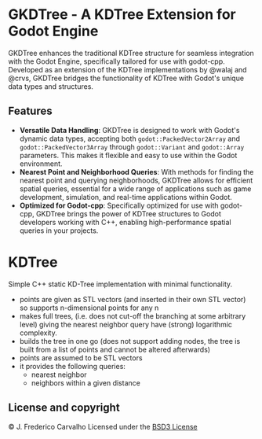 # GKDTree - A KDTree Extension for Godot Engine

GKDTree enhances the traditional KDTree structure for seamless integration with the Godot Engine, specifically tailored for use with godot-cpp. Developed as an extension of the KDTree implementations by @walaj and @crvs, GKDTree bridges the functionality of KDTree with Godot's unique data types and structures.

## Features
- **Versatile Data Handling**: GKDTree is designed to work with Godot's dynamic data types, accepting both `godot::PackedVector2Array` and `godot::PackedVector3Array` through `godot::Variant` and `godot::Array` parameters. This makes it flexible and easy to use within the Godot environment.
- **Nearest Point and Neighborhood Queries**: With methods for finding the nearest point and querying neighborhoods, GKDTree allows for efficient spatial queries, essential for a wide range of applications such as game development, simulation, and real-time applications within Godot.
- **Optimized for Godot-cpp**: Specifically optimized for use with godot-cpp, GKDTree brings the power of KDTree structures to Godot developers working with C++, enabling high-performance spatial queries in your projects.


# KDTree

Simple C++ static KD-Tree implementation with minimal functionality.

- points are given as STL vectors (and inserted in their own STL vector) so supports n-dimensional points for any n
- makes full trees, (i.e. does not cut-off the branching at some arbitrary level) giving the nearest neighbor query have (strong) logarithmic complexity.
- builds the tree in one go (does not support adding nodes, the tree is built from a list of points and cannot be altered afterwards)
- points are assumed to be STL vectors
- it provides the following queries:
	- nearest neighbor
	- neighbors within a given distance

## License and copyright

© J. Frederico Carvalho
Licensed under the [BSD3 License](LICENSE)

